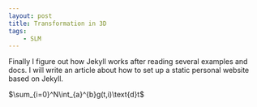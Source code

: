 ```yaml
---
layout: post
title: Transformation in 3D
tags: 
    - SLM
---
```


Finally I figure out how Jekyll works after reading several examples and docs.
I will write an article about how to set up a static personal website based on Jekyll.

$\sum_{i=0}^N\int_{a}^{b}g(t,i)\text{d}t$
